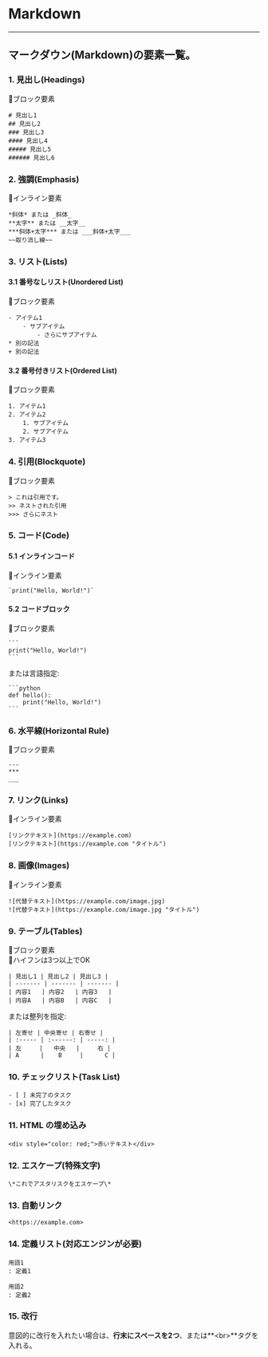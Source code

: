 <div data-title="Markdown"></div>
<a id="top" data-name="TOP">

# Markdown

---

<a id="element" data-name="要素名"></a>

## マークダウン(Markdown)の要素一覧。

### **1. 見出し(Headings)**
🔹ブロック要素

```
# 見出し1
## 見出し2
### 見出し3
#### 見出し4
##### 見出し5
###### 見出し6
```

### **2. 強調(Emphasis)**
🔹インライン要素

```
*斜体* または _斜体_
**太字** または __太字__
***斜体+太字*** または ___斜体+太字___
~~取り消し線~~
```

### **3. リスト(Lists)**

#### **3.1 番号なしリスト(Unordered List)**
🔹ブロック要素

```
- アイテム1
    - サブアイテム
        - さらにサブアイテム
* 別の記法
+ 別の記法
```

#### **3.2 番号付きリスト(Ordered List)**
🔹ブロック要素

```
1. アイテム1
2. アイテム2
    1. サブアイテム
    2. サブアイテム
3. アイテム3
```

### **4. 引用(Blockquote)**
🔹ブロック要素

```
> これは引用です。
>> ネストされた引用
>>> さらにネスト
```

### **5. コード(Code)**

#### **5.1 インラインコード**
🔹インライン要素

```
`print("Hello, World!")`
```

#### **5.2 コードブロック**
🔹ブロック要素

````
```
print("Hello, World!")
```
````

または言語指定:

````
```python
def hello():
    print("Hello, World!")
```
````

### **6. 水平線(Horizontal Rule)**
🔹ブロック要素

```
---
***
___
```

### **7. リンク(Links)**
🔹インライン要素

```
[リンクテキスト](https://example.com)
[リンクテキスト](https://example.com "タイトル")
```

### **8. 画像(Images)**
🔹インライン要素

```
![代替テキスト](https://example.com/image.jpg)
![代替テキスト](https://example.com/image.jpg "タイトル")
```

### **9. テーブル(Tables)**
🔹ブロック要素<br>
🔹ハイフンは3つ以上でOK

```
| 見出し1 | 見出し2 | 見出し3 |
| ------- | ------- | ------- |
| 内容1   | 内容2   | 内容3   |
| 内容A   | 内容B   | 内容C   |
```

または整列を指定:

```
| 左寄せ | 中央寄せ | 右寄せ |
| :----- | :------: | -----: |
| 左     |   中央   |     右 |
| A      |    B     |      C |
```

### **10. チェックリスト(Task List)**

```
- [ ] 未完了のタスク
- [x] 完了したタスク
```

### **11. HTML の埋め込み**

```
<div style="color: red;">赤いテキスト</div>
```

### **12. エスケープ(特殊文字)**

```
\*これでアスタリスクをエスケープ\*
```

### **13. 自動リンク**

```
<https://example.com>
```

### **14. 定義リスト(対応エンジンが必要)**

```
用語1
: 定義1

用語2
: 定義2
```

### **15. 改行**
意図的に改行を入れたい場合は、**行末にスペースを2つ**、または**&lt;br&gt;**タグを入れる。